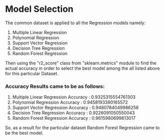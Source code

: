 # Model Selection 

The common dataset is applied to all the Regression models namely:
1. Multiple Linear Regression
2. Polynomial Regression
3. Support Vector Regression
4. Decision Tree Regression
5. Random Forest Regression

Then using the  "r2_score" class from "sklearn.metrics" module to find the actual accuracy in order to select the best model among the all listed above for this particular Dataset.

### Accuracy Results came to be as follows:
1. Multiple Linear Regression Accuracy : 0.9325315554761303
2. Polynomial Regression Accuracy : 0.9458193390165572
3. Support Vector Regression Accuracy : 0.9480784049986258
4. Decision Tree Regression Accuracy :  0.9226091050550043
5. Random Forest Regression Accuracy :  0.9615980699813017

So, as a result for the particular dataset Random Forest Regression came to be the best model.
